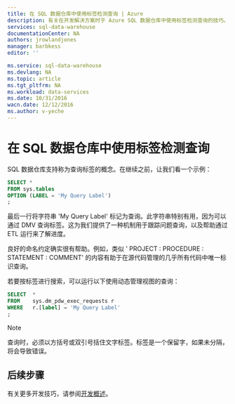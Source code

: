 ```yaml
---
title: 在 SQL 数据仓库中使用标签检测查询 | Azure
description: 有关在开发解决方案时于 Azure SQL 数据仓库中使用标签检测查询的技巧。
services: sql-data-warehouse
documentationCenter: NA
authors: jrowlandjones
manager: barbkess
editor: ''

ms.service: sql-data-warehouse
ms.devlang: NA
ms.topic: article
ms.tgt_pltfrm: NA
ms.workload: data-services
ms.date: 10/31/2016
wacn.date: 12/12/2016
ms.author: v-yeche
---
```


# 在 SQL 数据仓库中使用标签检测查询
SQL 数据仓库支持称为查询标签的概念。在继续之前，让我们看一个示例：

```sql
SELECT *
FROM sys.tables
OPTION (LABEL = 'My Query Label')
;
```

最后一行将字符串 'My Query Label' 标记为查询。此字符串特别有用，因为可以通过 DMV 查询标签。这为我们提供了一种机制用于跟踪问题查询，以及帮助通过 ETL 运行来了解进度。

良好的命名约定确实很有帮助。例如，类似 ' PROJECT : PROCEDURE : STATEMENT : COMMENT' 的内容有助于在源代码管理的几乎所有代码中唯一标识查询。

若要按标签进行搜索，可以运行以下使用动态管理视图的查询：

```sql
SELECT  *
FROM    sys.dm_pdw_exec_requests r
WHERE   r.[label] = 'My Query Label'
;
```

> [!NOTE]
> 查询时，必须以方括号或双引号括住文字标签。标签是一个保留字，如果未分隔，将会导致错误。

## 后续步骤
有关更多开发技巧，请参阅[开发概述][development overview]。

<!--Image references-->

<!--Article references-->
[development overview]: ./sql-data-warehouse-overview-develop.md

<!--MSDN references-->

<!--Other Web references-->

<!---HONumber=Mooncake_1205_2016-->